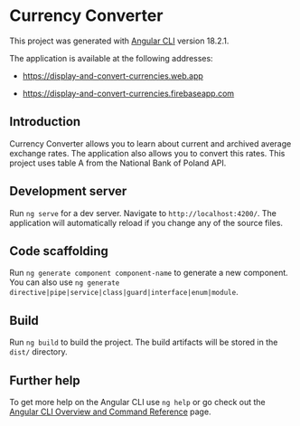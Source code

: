 # Currency Converter

This project was generated with [Angular CLI](https://github.com/angular/angular-cli) version 18.2.1.

The application is available at the following addresses:

* https://display-and-convert-currencies.web.app

* https://display-and-convert-currencies.firebaseapp.com

## Introduction

Currency Converter allows you to learn about current and archived average exchange rates. The application also allows you to convert this rates. This project uses table A from the National Bank of Poland API. 

## Development server

Run `ng serve` for a dev server. Navigate to `http://localhost:4200/`. The application will automatically reload if you change any of the source files.

## Code scaffolding

Run `ng generate component component-name` to generate a new component. You can also use `ng generate directive|pipe|service|class|guard|interface|enum|module`.

## Build

Run `ng build` to build the project. The build artifacts will be stored in the `dist/` directory.

## Further help

To get more help on the Angular CLI use `ng help` or go check out the [Angular CLI Overview and Command Reference](https://angular.dev/tools/cli) page.
